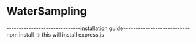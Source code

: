 # WaterSampling

------------------------------installation guide---------------------------
npm install -> this will install express.js

